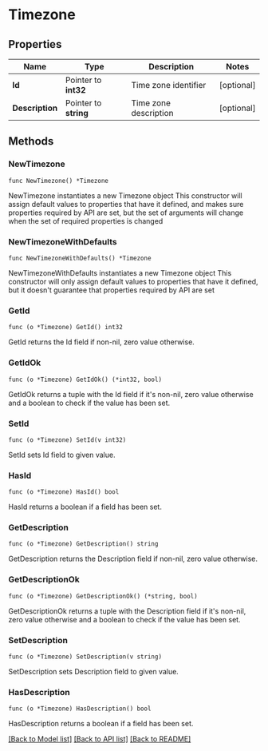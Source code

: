 # Timezone

## Properties

Name | Type | Description | Notes
------------ | ------------- | ------------- | -------------
**Id** | Pointer to **int32** | Time zone identifier | [optional] 
**Description** | Pointer to **string** | Time zone description | [optional] 

## Methods

### NewTimezone

`func NewTimezone() *Timezone`

NewTimezone instantiates a new Timezone object
This constructor will assign default values to properties that have it defined,
and makes sure properties required by API are set, but the set of arguments
will change when the set of required properties is changed

### NewTimezoneWithDefaults

`func NewTimezoneWithDefaults() *Timezone`

NewTimezoneWithDefaults instantiates a new Timezone object
This constructor will only assign default values to properties that have it defined,
but it doesn't guarantee that properties required by API are set

### GetId

`func (o *Timezone) GetId() int32`

GetId returns the Id field if non-nil, zero value otherwise.

### GetIdOk

`func (o *Timezone) GetIdOk() (*int32, bool)`

GetIdOk returns a tuple with the Id field if it's non-nil, zero value otherwise
and a boolean to check if the value has been set.

### SetId

`func (o *Timezone) SetId(v int32)`

SetId sets Id field to given value.

### HasId

`func (o *Timezone) HasId() bool`

HasId returns a boolean if a field has been set.

### GetDescription

`func (o *Timezone) GetDescription() string`

GetDescription returns the Description field if non-nil, zero value otherwise.

### GetDescriptionOk

`func (o *Timezone) GetDescriptionOk() (*string, bool)`

GetDescriptionOk returns a tuple with the Description field if it's non-nil, zero value otherwise
and a boolean to check if the value has been set.

### SetDescription

`func (o *Timezone) SetDescription(v string)`

SetDescription sets Description field to given value.

### HasDescription

`func (o *Timezone) HasDescription() bool`

HasDescription returns a boolean if a field has been set.


[[Back to Model list]](../README.md#documentation-for-models) [[Back to API list]](../README.md#documentation-for-api-endpoints) [[Back to README]](../README.md)


